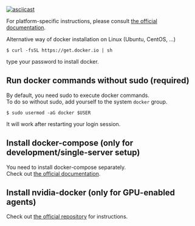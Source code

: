 [![asciicast](https://asciinema.org/a/dCkoIy27EwVvO6sVVXNaAWcCp.png)](https://asciinema.org/a/dCkoIy27EwVvO6sVVXNaAWcCp)

For platform-specific instructions, please consult [the official documentation](https://docs.docker.com/engine/installation/).

Alternative way of docker installation on Linux (Ubuntu, CentOS, ...)

```console
$ curl -fsSL https://get.docker.io | sh
```
type your password to install docker. 

## Run docker commands without sudo (required)

By default, you need sudo to execute docker commands.  
To do so without sudo, add yourself to the system `docker` group.

```console
$ sudo usermod -aG docker $USER
```

It will work after restarting your login session.

## Install docker-compose (only for development/single-server setup)

You need to install docker-compose separately.  
Check out [the official documentation](https://docs.docker.com/compose/install/).

## Install nvidia-docker (only for GPU-enabled agents)

Check out [the official repository](https://github.com/NVIDIA/nvidia-docker) for instructions.